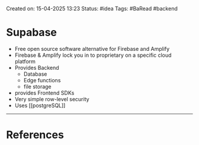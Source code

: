 Created on: 15-04-2025 13:23
Status: #idea
Tags: #BaRead #backend
# Supabase
- Free open source software alternative for Firebase and Amplify
- Firebase & Amplify lock you in to proprietary on a specific cloud platform
- Provides Backend 
	- Database
	- Edge functions
	- file storage
- provides Frontend SDKs
- Very simple row-level security
- Uses [[postgreSQL]]


-----------------
# References